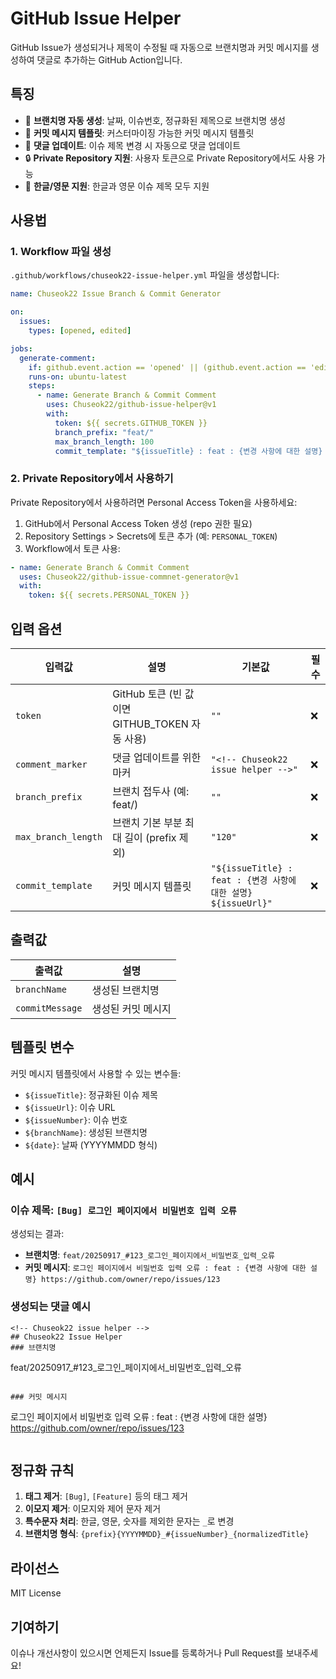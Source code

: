 # GitHub Issue Helper

GitHub Issue가 생성되거나 제목이 수정될 때 자동으로 브랜치명과 커밋 메시지를 생성하여 댓글로 추가하는 GitHub Action입니다.

## 특징

- 🌿 **브랜치명 자동 생성**: 날짜, 이슈번호, 정규화된 제목으로 브랜치명 생성
- 💬 **커밋 메시지 템플릿**: 커스터마이징 가능한 커밋 메시지 템플릿
- 🔄 **댓글 업데이트**: 이슈 제목 변경 시 자동으로 댓글 업데이트
- 🔒 **Private Repository 지원**: 사용자 토큰으로 Private Repository에서도 사용 가능
- 🎯 **한글/영문 지원**: 한글과 영문 이슈 제목 모두 지원

## 사용법

### 1. Workflow 파일 생성

`.github/workflows/chuseok22-issue-helper.yml` 파일을 생성합니다:

```yaml
name: Chuseok22 Issue Branch & Commit Generator

on:
  issues:
    types: [opened, edited]

jobs:
  generate-comment:
    if: github.event.action == 'opened' || (github.event.action == 'edited' && github.event.changes.title)
    runs-on: ubuntu-latest
    steps:
      - name: Generate Branch & Commit Comment
        uses: Chuseok22/github-issue-helper@v1
        with:
          token: ${{ secrets.GITHUB_TOKEN }}
          branch_prefix: "feat/"
          max_branch_length: 100
          commit_template: "${issueTitle} : feat : {변경 사항에 대한 설명} ${issueUrl}"
```

### 2. Private Repository에서 사용하기

Private Repository에서 사용하려면 Personal Access Token을 사용하세요:

1. GitHub에서 Personal Access Token 생성 (repo 권한 필요)
2. Repository Settings > Secrets에 토큰 추가 (예: `PERSONAL_TOKEN`)
3. Workflow에서 토큰 사용:

```yaml
- name: Generate Branch & Commit Comment
  uses: Chuseok22/github-issue-commnet-generator@v1
  with:
    token: ${{ secrets.PERSONAL_TOKEN }}
```

## 입력 옵션

| 입력값 | 설명 | 기본값 | 필수 |
|--------|------|--------|------|
| `token` | GitHub 토큰 (빈 값이면 GITHUB_TOKEN 자동 사용) | `""` | ❌ |
| `comment_marker` | 댓글 업데이트를 위한 마커 | `"<!-- Chuseok22 issue helper -->"` | ❌ |
| `branch_prefix` | 브랜치 접두사 (예: feat/) | `""` | ❌ |
| `max_branch_length` | 브랜치 기본 부분 최대 길이 (prefix 제외) | `"120"` | ❌ |
| `commit_template` | 커밋 메시지 템플릿 | `"${issueTitle} : feat : {변경 사항에 대한 설명} ${issueUrl}"` | ❌ |

## 출력값

| 출력값 | 설명 |
|--------|------|
| `branchName` | 생성된 브랜치명 |
| `commitMessage` | 생성된 커밋 메시지 |

## 템플릿 변수

커밋 메시지 템플릿에서 사용할 수 있는 변수들:

- `${issueTitle}`: 정규화된 이슈 제목
- `${issueUrl}`: 이슈 URL
- `${issueNumber}`: 이슈 번호
- `${branchName}`: 생성된 브랜치명
- `${date}`: 날짜 (YYYYMMDD 형식)

## 예시

### 이슈 제목: `[Bug] 로그인 페이지에서 비밀번호 입력 오류`

생성되는 결과:
- **브랜치명**: `feat/20250917_#123_로그인_페이지에서_비밀번호_입력_오류`
- **커밋 메시지**: `로그인 페이지에서 비밀번호 입력 오류 : feat : {변경 사항에 대한 설명} https://github.com/owner/repo/issues/123`

### 생성되는 댓글 예시

```
<!-- Chuseok22 issue helper -->
## Chuseok22 Issue Helper
### 브랜치명
```
feat/20250917_#123_로그인_페이지에서_비밀번호_입력_오류
```

### 커밋 메시지
```
로그인 페이지에서 비밀번호 입력 오류 : feat : {변경 사항에 대한 설명} https://github.com/owner/repo/issues/123
```
```

## 정규화 규칙

1. **태그 제거**: `[Bug]`, `[Feature]` 등의 태그 제거
2. **이모지 제거**: 이모지와 제어 문자 제거
3. **특수문자 처리**: 한글, 영문, 숫자를 제외한 문자는 `_`로 변경
4. **브랜치명 형식**: `{prefix}{YYYYMMDD}_#{issueNumber}_{normalizedTitle}`

## 라이선스

MIT License

## 기여하기

이슈나 개선사항이 있으시면 언제든지 Issue를 등록하거나 Pull Request를 보내주세요!
